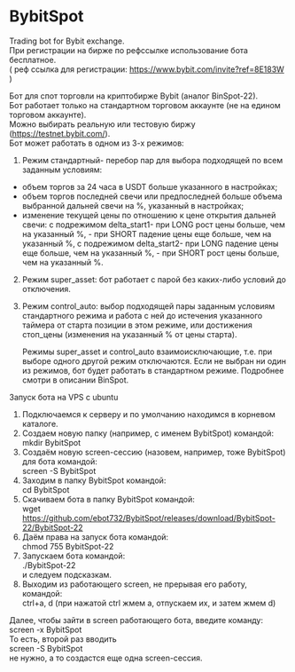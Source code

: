 # BybitSpot
Trading bot for Bybit exchange.     
При регистрации на бирже по рефссылке использование бота бесплатное.    
( реф ссылка для регистрации: https://www.bybit.com/invite?ref=8E183W )

Бот для спот торговли на криптобирже Bybit (аналог BinSpot-22).    
Бот работает только на стандартном торговом аккаунте (не на едином торговом аккаунте).     
Можно выбирать реальную или тестовую биржу (https://testnet.bybit.com/).    
   Бот может работать в одном из 3-х режимов:
1.  Режим стандартный- перебор пар для выбора подходящей по всем заданным условиям: 
  - объем торгов за 24 часа в USDT больше указанного в настройках;
  - объем торгов последней свечи или предпоследней больше объема выбранной дальней свечи на %, указанный в настройках;
  - изменение текущей цены по отношению к цене открытия дальней свечи:
    с подрежимом delta_start1- при LONG рост цены больше, чем на указанный %,
                             - при SHORT падение цены еще больше, чем на указанный %,
    с подрежимом delta_start2- при LONG падение цены еще больше, чем на указанный %,
                             - при SHORT рост цены больше, чем на указанный %.
  
2. Режим super_asset: бот работает с парой без каких-либо условий до отключения.

3. Режим control_auto: выбор подходящей пары заданным условиям стандартного режима и работа с ней до истечения указанного таймера от старта позиции в этом режиме, или достижения стоп_цены (изменения на указанный % от цены старта).

    Режимы super_asset и control_auto взаимоисключающие, т.е. при выборе одного другой режим отключаются. Если не выбран ни один из режимов, бот будет работать в стандартном режиме.
Подробнее смотри в описании BinSpot.
    
Запуск бота на VPS с ubuntu
1. Подключаемся к серверу и по умолчанию находимся в корневом каталоге.
2. Создаем новую папку (например, с именем BybitSpot) командой:  
mkdir BybitSpot
3. Создаём новую screen-сессию (назовем, например, тоже BybitSpot) для  бота командой:  
screen -S BybitSpot
4. Заходим в папку BybitSpot командой:  
cd BybitSpot
5. Скачиваем бота в папку BybitSpot командой:  
wget https://github.com/ebot732/BybitSpot/releases/download/BybitSpot-22/BybitSpot-22
6. Даём права на запуск бота командой:  
chmod 755 BybitSpot-22
7. Запускаем  бота командой:  
./BybitSpot-22  
и следуем подсказкам.
8. Выходим из работающего screen, не прерывая его работу, командой:  
ctrl+a, d (при нажатой ctrl жмем а, отпускаем их, и затем жмем d)

Далее, чтобы зайти в screen работающего бота, введите команду:  
screen -x BybitSpot  
То есть, второй раз вводить  
screen -S BybitSpot   
не нужно, а то создастся еще одна screen-сессия.
